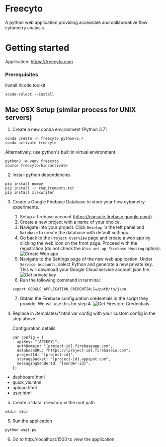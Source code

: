 # Freecyto 
A python web application providing accessible and collaborative flow cytometry analysis.

# Getting started
Application: https://freecyto.com

### Prerequisites

Install Xcode toolkit
```
xcode-select --install
```

## Mac OSX Setup (similar process for UNIX servers)

1. Create a new conda environment (Python 3.7)
```
conda create -n freecyto python=3.7
conda activate freecyto
```

Alternatively, use python's built in virtual environment
```
python3 -m venv freecyto
source freecyto/bin/activate
```

2. Install python dependencies
```
pip install numpy
pip install -r requirements.txt
pip install xlsxwriter
```

3. Create a Google Firebase Database to store your flow cytometry experiments.
	1. Setup a firebase account (https://console.firebase.google.com/).
	2. Create a new project with a name of your choice.
	3. Navigate into your project. Click `Develop` in the left panel and `Database` to create the database with default settings.
	4. Go back to the `Project Overview` page and create a web app by clicking the web icon on the front page. Proceed with the registration (do not check the `Also set up Firebase Hosting` option). ![Create Web app](./img/create_webapp.png )
	5. Navigate to the Settings page of the new web application. Under `Service Accounts`, select Python and generate a new private key. This will download your Google Cloud service account json file. ![Get private key](./img/private_key.png)
 	6. Run the following command in terminal: 
  	```
 	export GOOGLE_APPLICATION_CREDENTIALS=/path/to/json
	```
	7. Obtain the Firebase configuration credentials in the script they provide. We will use this for step 4. ![Get Firestore Credentials](./img/get_credentials.png)

4. Replace in /templates/*.html var config with your custom config in the step above.

	Configuration details:
	```
	var config = {
	  apiKey: "[APIKEY]",
	  authDomain: "[project-id].firebaseapp.com",
	  databaseURL: "https://[project-id].firebaseio.com",
	  projectId: "[project-id]",
	  storageBucket: "[project-id].appspot.com",
	  messagingSenderId: "[sender-id]",
	};
	```
* dashboard.html
* quick_vis.html
* upload.html
* user.html

5. Create a 'data' directory in the root path
```
mkdir data
```

5. Run the application
```
python wsgi.py
```

6. Go to http://localhost:1500 to view the application.
